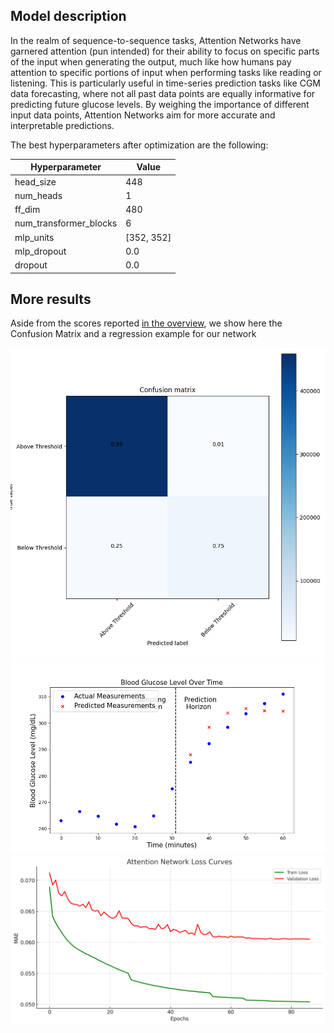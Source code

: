 ## Model description

In the realm of sequence-to-sequence tasks, Attention Networks have garnered attention (pun intended) for their ability to focus on specific parts of the input when generating the output, much like how humans pay attention to specific portions of input when performing tasks like reading or listening. This is particularly useful in time-series prediction tasks like CGM data forecasting, where not all past data points are equally informative for predicting future glucose levels. By weighing the importance of different input data points, Attention Networks aim for more accurate and interpretable predictions.

The best hyperparameters after optimization are the following:

| Hyperparameter         | Value      |
|------------------------|------------|
| head_size              | 448        |
| num_heads              | 1          |
| ff_dim                 | 480        |
| num_transformer_blocks | 6          |
| mlp_units              | [352, 352] |
| mlp_dropout            | 0.0        |
| dropout                | 0.0        |


## More results

Aside from the scores reported [in the overview](https://francesco-vaselli.github.io/GlucoseGuard/overview1/), we show here the Confusion Matrix and a regression example for our network

![The cm](img/cm_att.png)
![The ts](img/attn_transf_goodnew_test_2.png)
![The loss](img/attn_loss.png)